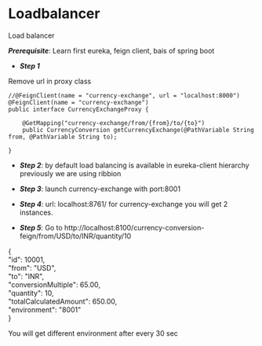 # Loadbalancer

Load balancer

***Prerequisite***: Learn first eureka, feign client, bais of spring boot

- ***Step 1***
  
Remove url in proxy class  
  
```  
//@FeignClient(name = "currency-exchange", url = "localhost:8000")  
@FeignClient(name = "currency-exchange")  
public interface CurrencyExchangeProxy {  
  
    @GetMapping("currency-exchange/from/{from}/to/{to}")  
    public CurrencyConversion getCurrencyExchange(@PathVariable String from, @PathVariable String to);  
  
}  
```

- ***Step 2***:  by default load balancing is available in eureka-client hierarchy previously 
we are using ribbion

- ***Step 3***:  launch currency-exchange with port:8001  
  
- ***Step 4***: url: localhost:8761/  for currency-exchange you will get 2 instances.  
  
- ***Step 5***: Go to   http://localhost:8100/currency-conversion-feign/from/USD/to/INR/quantity/10  
  
{  
  "id": 10001,  
  "from": "USD",  
  "to": "INR",  
  "conversionMultiple": 65.00,  
  "quantity": 10,  
  "totalCalculatedAmount": 650.00,  
  "environment": "8001"  
}  
  
You will get different environment after every 30 sec  
